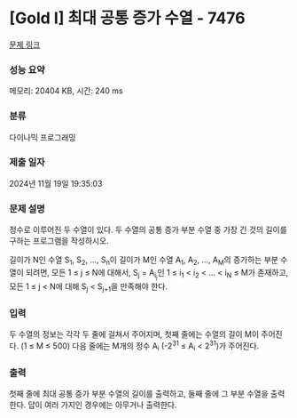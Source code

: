 # [Gold I] 최대 공통 증가 수열 - 7476 

[문제 링크](https://www.acmicpc.net/problem/7476) 

### 성능 요약

메모리: 20404 KB, 시간: 240 ms

### 분류

다이나믹 프로그래밍

### 제출 일자

2024년 11월 19일 19:35:03

### 문제 설명

<p>정수로 이루어진 두 수열이 있다. 두 수열의 공통 증가 부분 수열 중 가장 긴 것의 길이를 구하는 프로그램을 작성하시오.</p>

<p>길이가 N인 수열 S<sub>1</sub>, S<sub>2</sub>, ..., S<sub>n</sub>이 길이가 M인 수열 A<sub>1</sub>, A<sub>2</sub>, ..., A<sub>M</sub>의 증가하는 부분 수열이 되려면, 모든 1 ≤ j ≤ N에 대해서, S<sub>j</sub> = A<sub>i<sub>j</sub></sub>인 1 ≤ i<sub>1</sub> < i<sub>2</sub> < ... < i<sub>N</sub> ≤ M가 존재하고, 모든 1 ≤ j < N에 대해 S<sub>j</sub> < S<sub>j+1</sub>을 만족해야 한다.</p>

### 입력 

 <p>두 수열의 정보는 각각 두 줄에 걸쳐서 주어지며, 첫째 줄에는 수열의 길이 M이 주어진다. (1 ≤ M ≤ 500) 다음 줄에는 M개의 정수 A<sub>i</sub> (-2<sup>31</sup> ≤ A<sub>i</sub> < 2<sup>31</sup>)가 주어진다.</p>

### 출력 

 <p>첫째 줄에 최대 공통 증가 부분 수열의 길이를 출력하고, 둘째 줄에 그 부분 수열을 출력한다. 답이 여러 가지인 경우에는 아무거나 출력한다.</p>

